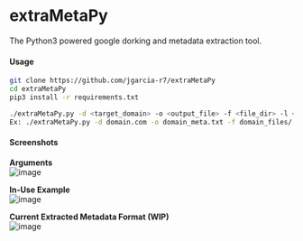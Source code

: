 # extraMetaPy
The Python3 powered google dorking and metadata extraction tool.

#### Usage  
```bash
git clone https://github.com/jgarcia-r7/extraMetaPy
cd extraMetaPy
pip3 install -r requirements.txt

./extraMetaPy.py -d <target_domain> -o <output_file> -f <file_dir> -l <rate_limit>
Ex: ./extraMetaPy.py -d domain.com -o domain_meta.txt -f domain_files/ -l 150
```

#### Screenshots  
**Arguments**  
![image](https://user-images.githubusercontent.com/81575551/122439035-46b95980-cf69-11eb-8a41-a440be4cd675.png)

**In-Use Example**   
![image](https://user-images.githubusercontent.com/81575551/122439351-939d3000-cf69-11eb-89fe-d38387eedf72.png)

**Current Extracted Metadata Format (WIP)**  
![image](https://user-images.githubusercontent.com/81575551/122439670-db23bc00-cf69-11eb-85d1-408cce24a6e3.png)
